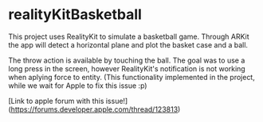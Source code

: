 # realityKitBasketball

This project uses RealityKit to simulate a basketball game. Through ARKit the app will detect a horizontal plane and plot the basket case and a ball.

The throw action is available by touching the ball. The goal was to use a long press in the screen, however RealityKit's notification is not working when aplying force to entity. (This functionality implemented in the project, while we wait for Apple to fix this issue :p)

[Link to apple forum with this issue!] (https://forums.developer.apple.com/thread/123813)
